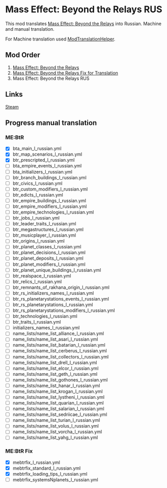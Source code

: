 # Mass Effect: Beyond the Relays RUS
This mod translates [Mass Effect: Beyond the Relays](https://steamcommunity.com/sharedfiles/filedetails/?id=2911033004) into Russian.
Machine and manual translation.

For Machine translation used [ModTranslationHelper](https://github.com/JuryReimis/ModTranslationHelper).

## Mod Order
1. [Mass Effect: Beyond the Relays](https://steamcommunity.com/sharedfiles/filedetails/?id=2911033004)
2. [Mass Effect: Beyond the Relays Fix for Translation](https://steamcommunity.com/sharedfiles/filedetails/?id=2954292659)
2. Mass Effect: Beyond the Relays RUS

## Links
[Steam](https://steamcommunity.com/sharedfiles/filedetails/?id=2962477889)

## Progress manual translation
### ME:BtR
- [x] bta_main_l_russian.yml
- [x] btr_map_scenarios_l_russian.yml
- [x] btr_prescripted_l_russian.yml
- [ ] bta_empire_events_l_russian.yml
- [ ] bta_initializers_l_russian.yml
- [ ] btr_branch_buildings_l_russian.yml
- [ ] btr_civics_l_russian.yml
- [ ] btr_custom_modifiers_l_russian.yml
- [ ] btr_edicts_l_russian.yml
- [ ] btr_empire_buildings_l_russian.yml
- [ ] btr_empire_modifiers_l_russian.yml
- [ ] btr_empire_technologies_l_russian.yml
- [ ] btr_jobs_l_russian.yml
- [ ] btr_leader_traits_l_russian.yml
- [ ] btr_megastructures_l_russian.yml
- [ ] btr_musicplayer_l_russian.yml
- [ ] btr_origins_l_russian.yml
- [ ] btr_planet_classes_l_russian.yml
- [ ] btr_planet_decisions_l_russian.yml
- [ ] btr_planet_deposits_l_russian.yml
- [ ] btr_planet_modifiers_l_russian.yml
- [ ] btr_planet_unique_buildings_l_russian.yml
- [ ] btr_realspace_l_russian.yml
- [ ] btr_relics_l_russian.yml
- [ ] btr_remnants_of_rakhana_origin_l_russian.yml
- [ ] btr_rs_initializers_names_l_russian.yml
- [ ] btr_rs_planetarystations_events_l_russian.yml
- [ ] btr_rs_planetarystations_l_russian.yml
- [ ] btr_rs_planetarystations_modifiers_l_russian.yml
- [ ] btr_technologies_l_russian.yml
- [ ] btr_traits_l_russian.yml
- [ ] initializers_names_l_russian.yml
- [ ] name_lists/name_list_alliance_l_russian.yml
- [ ] name_lists/name_list_asari_l_russian.yml
- [ ] name_lists/name_list_batarian_l_russian.yml
- [ ] name_lists/name_list_cerberus_l_russian.yml
- [ ] name_lists/name_list_collectors_l_russian.yml
- [ ] name_lists/name_list_drell_l_russian.yml
- [ ] name_lists/name_list_elcor_l_russian.yml
- [ ] name_lists/name_list_geth_l_russian.yml
- [ ] name_lists/name_list_gothones_l_russian.yml
- [ ] name_lists/name_list_hanar_l_russian.yml
- [ ] name_lists/name_list_krogan_l_russian.yml
- [ ] name_lists/name_list_lystheni_l_russian.yml
- [ ] name_lists/name_list_quarian_l_russian.yml
- [ ] name_lists/name_list_salarian_l_russian.yml
- [ ] name_lists/name_list_sedriicae_l_russian.yml
- [ ] name_lists/name_list_turian_l_russian.yml
- [ ] name_lists/name_list_volus_l_russian.yml
- [ ] name_lists/name_list_vorcha_l_russian.yml
- [ ] name_lists/name_list_yahg_l_russian.yml

### ME:BtR Fix
- [x] mebtrfix_l_russian.yml
- [x] mebtrfix_standard_l_russian.yml
- [x] mebtrfix_loading_tips_l_russian.yml
- [ ] mebtrfix_systemsNplanets_l_russian.yml
